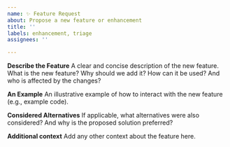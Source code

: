 ```yaml
---
name: ✨ Feature Request
about: Propose a new feature or enhancement
title: ''
labels: enhancement, triage
assignees: ''

---
```


**Describe the Feature**
A clear and concise description of the new feature.
What is the new feature? Why should we add it? How can it be used? And who is affected by the changes?

**An Example**
An illustrative example of how to interact with the new feature (e.g., example code).

**Considered Alternatives**
If applicable, what alternatives were also considered? And why is the proposed solution preferred?

**Additional context**
Add any other context about the feature here.
